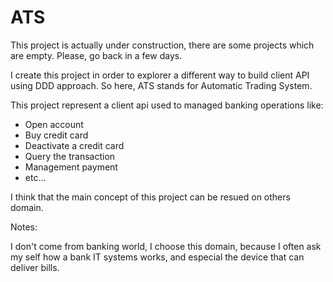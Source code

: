# ATS

This project is actually under construction, there are some projects which are empty. Please, go back in a few days.


I create this project in order to explorer a different way to build client API using DDD approach.
So here, ATS stands for Automatic Trading System. 

This project represent a client api used to managed banking operations like:

* Open account
* Buy credit card
* Deactivate a credit card 
* Query the transaction
* Management payment
* etc...

I think that the main concept of this project can be resued on others domain.

Notes:

I don't come from banking world, I choose this domain, because I often ask my self how a bank IT systems works, and especial the device that can deliver bills.

